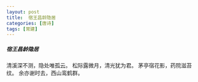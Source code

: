 ```yaml
---
layout: post
title:  宿王昌龄隐居
categories: [唐诗]
tags: [常建]
---
```


##### 宿王昌龄隐居


清溪深不测，隐处唯孤云。
松际露微月，清光犹为君。
茅亭宿花影，药院滋苔纹。
余亦谢时去，西山鸾鹤群。
















